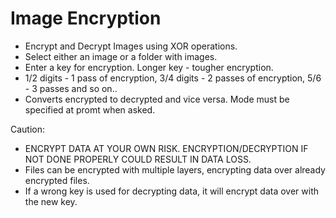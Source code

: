 # Image Encryption

- Encrypt and Decrypt Images using XOR operations.
- Select either an image or a folder with images.
- Enter a key for encryption. Longer key - tougher encryption.
- 1/2 digits - 1 pass of encryption, 3/4 digits - 2 passes of encryption, 5/6 - 3 passes and so on..
- Converts encrypted to decrypted and vice versa. Mode must be specified at promt when asked.

Caution:

- ENCRYPT DATA AT YOUR OWN RISK. ENCRYPTION/DECRYPTION IF NOT DONE PROPERLY COULD RESULT IN DATA LOSS.
- Files can be encrypted with multiple layers, encrypting data over already encrypted files.
- If a wrong key is used for decrypting data, it will encrypt data over with the new key.
